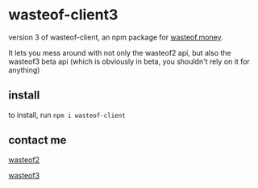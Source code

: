 # wasteof-client3
version 3 of wasteof-client, an npm package for [wasteof.money](https://wasteof.money). 

It lets you mess around with not only the wasteof2 api, but also the wasteof3 beta api (which is obviously in beta, you shouldn't rely on it for anything)
## install
to install, run `npm i wasteof-client`

## contact me
[wasteof2](https://wasteof.money/@ee)

[wasteof3](https://beta.wasteof.money/@ee)
